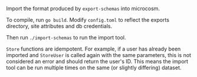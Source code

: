 Import the format produced by `export-schemas` into microcosm.

To compile, run `go build`. Modify `config.toml` to reflect the exports directory, site attributes and db credentials.

Then run `./import-schemas` to run the import tool.

`Store` functions are idempotent. For example, if a user has already been imported and `StoreUser` is called again with the same parameters, this is not considered an error and should return the user's ID. This means the import tool can be run multiple times on the same (or slightly differing) dataset.
